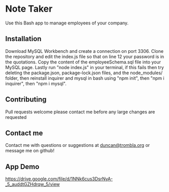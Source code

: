 # Note Taker
Use this Bash app to manage employees of your company.

## Installation
Download MySQL Workbench and create a connection on port 3306. 
Clone the repository and edit the index.js file so that on line 12 your password is in the quotations. Copy the content of the employeeSchema.sql file into your MySQL page. Lastly run "node index.js" in your terminal, if this fails then try deleting the package.json, package-lock.json files, and the node_modules/ folder, then reinstall inquirer and mysql in bash using "npm init", then "npm i inquirer", then "npm i mysql". 

## Contributing
Pull requests welcome please contact me before any large changes are requested


## Contact me
Contact me with questions or suggestions at duncan@trombla.org or message me on github!



## App Demo 

https://drive.google.com/file/d/1NNk6cus3DsrNyA-_5_auddtGZHdrqw_5/view
